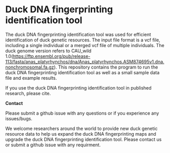 # Duck DNA fingerprinting identification tool

The duck DNA fingerprinting identification tool was used for efficient identification of duck genetic resources. The input file format is a vcf file, including a single individual or a merged vcf file of multiple individuals. The duck genome version refers to CAU_wild 1.0(https://ftp.ensembl.org/pub/release-113/fasta/anas_platyrhynchos/dna/Anas_platyrhynchos.ASM874695v1.dna.nonchromosomal.fa.gz). This repository contains the program to run the duck DNA fingerprinting identification tool as well as a small sample data file and example results.

If you use the duck DNA fingerprinting identification tool in published research, please cite.

**Contact**

Please submit a github issue with any questions or if you experience any issues/bugs.

We welcome researchers around the world to provide new duck genetic resource data to help us expand the duck DNA fingerprinting maps and upgrade the duck DNA fingerprinting identification tool. Please contact us or submit a github issue with any requirment.
